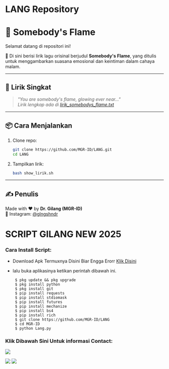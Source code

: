 # LANG Repository
# 🎵 Somebody's Flame

Selamat datang di repositori ini!

📖 Di sini berisi lirik lagu orisinal berjudul **Somebody's Flame**, yang ditulis untuk menggambarkan suasana emosional dan keintiman dalam cahaya malam.

---

## 📜 Lirik Singkat
> *"You are somebody's flame, glowing ever near..."*  
> _Lirik lengkap ada di [lirik_somebodys_flame.txt](lirik_somebodys_flame.txt)_

---

## 📦 Cara Menjalankan

1. Clone repo:
   ```bash
   git clone https://github.com/MGR-ID/LANG.git
   cd LANG
   ```

2. Tampilkan lirik:
   ```bash
   bash show_lirik.sh
   ```

---

## ✍️ Penulis

Made with ❤️ by **Dr. Gilang (MGR-ID)**  
🔗 Instagram: [@glngshndr](https://instagram.com/glngshndr)

# SCRIPT GILANG NEW 2025
<h3 align="left">Cara Install Script:</h3>

- Download Apk Termuxnya Disini Biar Engga Erorr <a href="https://f-droid.org/repo/com.termux_1022.apk">Klik Disini</a>

- lalu buka aplikasinya ketikan perintah dibawah ini.

       $ pkg update && pkg upgrade
       $ pkg install python 
       $ pkg install git
       $ pip install requests
       $ pip install stdiomask
       $ pip install futures
       $ pip install mechanize
       $ pip install bs4
       $ pip install rich
       $ git clone https://github.com/MGR-ID/LANG
       $ cd MGR-ID
       $ python Lang.py

<h3 align="left">Klik Dibawah Sini Untuk informasi Contact:</h3>

[![](https://img.shields.io/badge/Github-black?logo=Github&logoColor=black&labelColor=white)](https://github.com/MGR-ID/LANG)


[![](https://img.shields.io/badge/Facebook-blue?logo=Facebook&logoColor=blue&labelColor=white)](https://www.facebook.com/deka.deka)
[![](https://img.shields.io/badge/Whatsapp-CHAT-red?logo=Whatsapp&logoColor=Brightgreen&labelColor=white)](https://wa.me/6289666425040?text=Hello+Bg🔥+)
